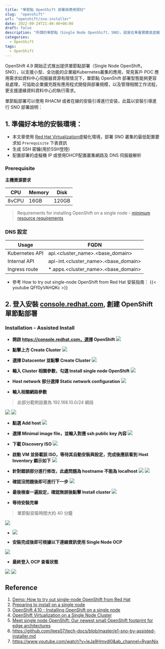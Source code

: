 ```yaml
---
title: "單節點 OpenShift 部署與應用探討"
slug:  "openshift"
url: "openshift/sno-installer"
date: 2022-09-24T21:40:40+08:00
draft: false
description: "所謂的單節點（Single Node OpenShift，SNO），就是在單臺實體或虛擬伺服器部署 All-in-One 的 OpenShift 叢集功能，可用於 OpenShift 控制與執行使用者工作負載，但 SNO 部署適合哪些應用場景？是我們值得探討與規劃的。"
categories:
  - OpenShift
tags:
  - OpenShift
---
```


OpenShift 4.9 開始正式推出提供單節點部署（Single Node OpenShift，SNO），以支援小型、全功能的企業級Kubernetes叢集的應用，常見客戶 POC 應用需求如資料中心伺服器資源有限情況下，單節點 OpenShift 部署型態能夠更容易處理，可協助企業擴充既有應用程式開發與部署規模，以及管理相關工作流程，更支援邊緣資料資料中心的執行需求。

單節點部署可以使用 RHACM 或者在線的安裝引導進行安装，此篇以安裝引導進行 SNO 部署說明：


## 1. 準備好本地的安裝環境：

- 本文章使用 [Red Hat Virtualization](https://access.redhat.com/zh_CN/content/4218151)虛擬化環境，部署 SNO 叢集的最低配置要求如 `Prerequisite` 下表資訊
- 生成 SSH 密鑰(用於SSH登陸)
- 配置部署的虛擬機 IP 或使用DHCP配置叢集網路及 DNS 伺服器解析

### Prerequisite

**主機資源要求**

| CPU | Memory | Disk |
| - | - | - |
| 8vCPU | 16GB | 120GB |

> Requirements for installing OpenShift on a single node - [minimum resource requirements](https://docs.openshift.com/container-platform/4.10/installing/installing_sno/install-sno-preparing-to-install-sno.html#install-sno-requirements-for-installing-on-a-single-node_install-sno-preparing)

### **DNS 設定**


| Usage | FQDN | 
| - | - | 
| Kubernetes API | api.<cluster_name>.<base_domain> | 
| Internal API | api-int.<cluster_name>.<base_domain> | 
| Ingress route | \*.apps.<cluster_name>.<base_domain> |

- 參考 How to try out single-node OpenShift from Red Hat 安裝指南：
{{< youtube QFf0yVAHQKc >}}

## 2. 登入安裝 [console.redhat.com](https://console.redhat.com/), 創建 OpenShift 單節點部署

### Installation - Assisted Install

- **開啟 https://console.redhat.com，選擇 OpenShift**
![](https://i.imgur.com/Qzz1mj4.png)


- **點擊上方 Create Cluster**
![](https://i.imgur.com/mNKB6GQ.png)


- **選擇 Datacenter 並點擊 Create Cluster**
![](https://i.imgur.com/tGSYnXs.png)


- **輸入 Cluster 相關參數，勾選 Install single node OpenShift**
![](https://i.imgur.com/oPwZ5kx.png)


- **Host network 部分選擇 Static network configuration**
![](https://i.imgur.com/wV0rcAv.png)


- **輸入相關網路參數**
> 此部分範例設置為 192.168.10.0/24 網段

![](https://i.imgur.com/SgPDkJ5.png)
![](https://i.imgur.com/X9XE6Ev.png)


- **點選 Add host**
![](https://i.imgur.com/vhYpStz.png)


- **選擇 Minimal image file，並輸入對應 ssh public key 內容**
![](https://i.imgur.com/zJwFOr9.png)


- **下載 Discovery ISO**
![](https://i.imgur.com/1N1LkT7.png)


- **啟動 VM 並掛載該 ISO，等待其自動安裝與設定，完成後應該看到 Host Inventory 顯示如下**
![](https://i.imgur.com/QngzQ70.png)


- **針對錯誤部分進行修改，此處問題為 hostname 不能為 localhost**
![](https://i.imgur.com/vEYp79z.png)
![](https://i.imgur.com/TI0hOOP.png)


- **確認沒問題後即可進行下一步**
![](https://i.imgur.com/yzBx0w6.png)


- **最後檢查一遍設定，確認無誤後點擊 Install cluster**
![](https://i.imgur.com/sxKA3O1.png)


- **等待安裝完畢**

> 單節點安裝時間大約 40 分鐘

![](https://i.imgur.com/rE8Ykdw.png)
- ![](https://i.imgur.com/5hl2Gqc.png)

- **安裝完成後即可根據以下連線資訊使用 Single Node OCP**

![](https://i.imgur.com/Bvn1ERs.png)


- **最終登入 OCP 查看狀態**


![](https://i.imgur.com/tZG1QkE.png)
![](https://i.imgur.com/BidpalP.jpg)





## Reference
1. [Demo: How to try out single-node OpenShift from Red Hat](https://www.youtube.com/watch?v=QFf0yVAHQKc&ab_channel=OpenShift)
2. [Preparing to install on a single node](https://docs.openshift.com/container-platform/4.10/installing/installing_sno/install-sno-preparing-to-install-sno.html)
3. [OpenShift 4.10 - Installing OpenShift on a single node](https://docs.openshift.com/container-platform/4.10/installing/installing_sno/install-sno-installing-sno.html)
4. [OpenShift Virtualization on a Single Node Cluster](https://www.youtube.com/watch?v=PE8W8OKJoXc&ab_channel=OpenShift)
5. [Meet single node OpenShift: Our newest small OpenShift footprint for edge architectures](https://www.redhat.com/en/blog/meet-single-node-openshift-our-smallest-openshift-footprint-edge-architectures)
6. https://github.com/lees07/tech-docs/blob/master/e1-sno-by-assisted-installer.md
7. https://www.youtube.com/watch?v=leJa9HmvdI0&ab_channel=RyanNix

